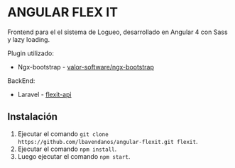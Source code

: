 # ANGULAR FLEX IT
Frontend para el el sistema de Logueo, desarrollado en Angular 4 con Sass y lazy loading.

Plugin utilizado:
* Ngx-bootstrap - [valor-software/ngx-bootstrap](https://github.com/valor-software/ngx-bootstrap)

BackEnd:
* Laravel - [flexit-api](https://github.com/lbavendanos/laravel-flexit-api)

## Instalación

1. Ejecutar el comando `git clone https://github.com/lbavendanos/angular-flexit.git flexit`.
2. Ejecutar el comando `npm install`.
4. Luego ejecutar el comando `npm start`.